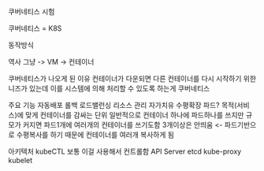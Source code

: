 쿠버네티스 시험

쿠버네티스 = K8S


동작방식

역사
그냥 -> VM -> 컨테이너

쿠버네티스가 나오게 된 이유
컨테이너가 다운되면 다른 컨테이너를 다시 시작하기 위한 니즈가 있는데
이를 시스템에 의해 처리할 수 있도록 하는게 쿠버네티스

주요 기능
자동배포 롤백
로드밸런싱
리소스 관리
자가치유
수평확장
	파드?
		목적(서비스)에 맞게 컨테이너를 감싸는 단위
		일반적으로 컨테이너 하나에 파드하나를 쓰지만 규모가 커지면 파드1개에 여러개의 컨테이너를 쓰기도함
		3개이상은 안띄움 <- 파드기반으로 수평복사를 하기 때문에 컨테이너를 여러개 복사하게 됨

아키텍처
	kubeCTL
		보통 이걸 사용해서 컨트롤함
	API Server
	etcd
	kube-proxy
	kubelet
	